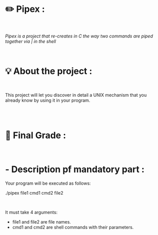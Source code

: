 <h1><strong>✏️ Pipex : </strong></h1><br>
<p><i>     Pipex is a project that re-creates in C the way two commands are piped together via | in the shell </i><p><br>
<h1>💡 About the project : </h1><br>
<p>        This project will let you discover in detail a UNIX mechanism that you already know
by using it in your program.</p> <br><br>

<h1>💯 Final Grade : </h1> <br>


<h1> - Description pf mandatory part :</h1>
<p>        Your program will be executed as follows:</p>
<p>            ./pipex file1 cmd1 cmd2 file2</p><br>
<p>        It must take 4 arguments:</p>
<ul>
  <li>         file1 and file2 are file names.</li>
  <li>         cmd1 and cmd2 are shell commands with their parameters.</li>
</ul>
